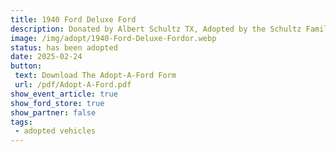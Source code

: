 ```yaml
---
title: 1940 Ford Deluxe Ford
description: Donated by Albert Schultz TX, Adopted by the Schultz Family
image: /img/adopt/1940-Ford-Deluxe-Fordor.webp
status: has been adopted
date: 2025-02-24
button: 
 text: Download The Adopt-A-Ford Form
 url: /pdf/Adopt-A-Ford.pdf
show_event_article: true
show_ford_store: true
show_partner: false
tags: 
 - adopted vehicles
---
```


